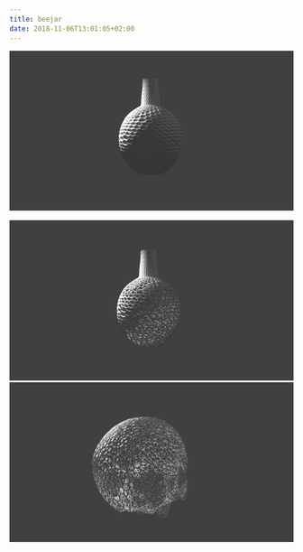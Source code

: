 ```yaml
---
title: beejar
date: 2018-11-06T13:01:05+02:00
---
```

![1](images/beejar1.jpg)
<!--more-->
![2](images/beejar2.jpg)
![3](images/beejar3.jpg)
